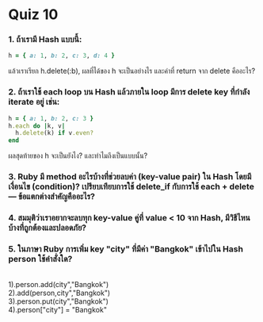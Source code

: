 # Quiz 10
### 1. ถ้าเรามี Hash แบบนี้:
```ruby
h = { a: 1, b: 2, c: 3, d: 4 }
```
แล้วเราเรียก h.delete(:b), ผลที่ได้ของ h จะเป็นอย่างไร และค่าที่ return จาก delete คืออะไร?

### 2. ถ้าเราใช้ each loop บน Hash แล้วภายใน loop มีการ delete key ที่กำลัง iterate อยู่ เช่น:
```ruby
h = { a: 1, b: 2, c: 3 }
h.each do |k, v|
  h.delete(k) if v.even?
end
```
ผลสุดท้ายของ h จะเป็นยังไง? และทำไมถึงเป็นแบบนั้น?

### 3. Ruby มี method อะไรบ้างที่ช่วยลบค่า (key-value pair) ใน Hash โดยมีเงื่อนไข (condition)? เปรียบเทียบการใช้ delete_if กับการใช้ each + delete — ข้อแตกต่างสำคัญคืออะไร?

### 4. สมมุติว่าเราอยากจะลบทุก key-value คู่ที่ value < 10 จาก Hash, มีวิธีไหนบ้างที่ถูกต้องและปลอดภัย?

### 5. ในภาษา Ruby การเพิ่ม key "city" ที่มีค่า "Bangkok" เข้าไปใน Hash person ใช้คำสั่งใด?
<br>1).person.add(city","Bangkok")
<br>2).add(person,city","Bangkok")
<br>3).person.put(city","Bangkok")
<br>4).person["city"] = "Bangkok"
